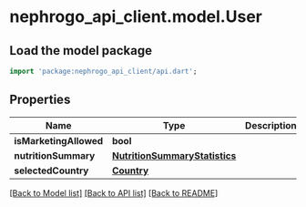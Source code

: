 # nephrogo_api_client.model.User

## Load the model package
```dart
import 'package:nephrogo_api_client/api.dart';
```

## Properties
Name | Type | Description | Notes
------------ | ------------- | ------------- | -------------
**isMarketingAllowed** | **bool** |  | [optional] 
**nutritionSummary** | [**NutritionSummaryStatistics**](NutritionSummaryStatistics.md) |  | 
**selectedCountry** | [**Country**](Country.md) |  | 

[[Back to Model list]](../README.md#documentation-for-models) [[Back to API list]](../README.md#documentation-for-api-endpoints) [[Back to README]](../README.md)


